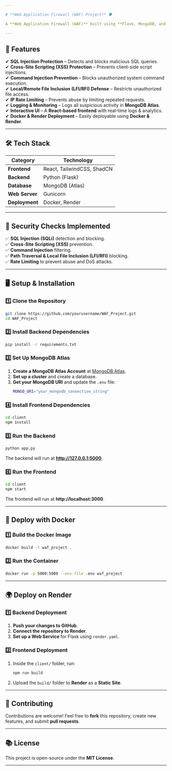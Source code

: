 ```yaml
---

# **Web Application Firewall (WAF) Project** 🛡️  

A **Web Application Firewall (WAF)** built using **Flask, MongoDB, and React**, designed to detect and block common web threats such as **SQL Injection, XSS, Command Injection, and LFI/RFI Attacks**.  

---
```


## **🚀 Features**  

✔ **SQL Injection Protection** – Detects and blocks malicious SQL queries.  
✔ **Cross-Site Scripting (XSS) Protection** – Prevents client-side script injections.  
✔ **Command Injection Prevention** – Blocks unauthorized system command execution.  
✔ **Local/Remote File Inclusion (LFI/RFI) Defense** – Restricts unauthorized file access.  
✔ **IP Rate Limiting** – Prevents abuse by limiting repeated requests.  
✔ **Logging & Monitoring** – Logs all suspicious activity in **MongoDB Atlas**.  
✔ **Interactive UI** – A **React-based frontend** with real-time logs & analytics.  
✔ **Docker & Render Deployment** – Easily deployable using **Docker & Render**.  

---

## **🛠️ Tech Stack**  

| **Category**    | **Technology**         |
|----------------|-----------------------|
| **Frontend**   | React, TailwindCSS, ShadCN |
| **Backend**    | Python (Flask)         |
| **Database**   | MongoDB (Atlas)        |
| **Web Server** | Gunicorn               |
| **Deployment** | Docker, Render         |

---

## **💂 Security Checks Implemented**  

✅ **SQL Injection (SQLi)** detection and blocking.  
✅ **Cross-Site Scripting (XSS)** prevention.  
✅ **Command Injection** filtering.  
✅ **Path Traversal & Local File Inclusion (LFI/RFI)** blocking.  
✅ **Rate Limiting** to prevent abuse and DoS attacks.  

---

## **🖥️ Setup & Installation**  

### **1️⃣ Clone the Repository**  
```sh
git clone https://github.com/yourusername/WAF_Project.git
cd WAF_Project
```

### **2️⃣ Install Backend Dependencies**  
```sh
pip install -r requirements.txt
```

### **3️⃣ Set Up MongoDB Atlas**  
1. **Create a MongoDB Atlas Account** at [MongoDB Atlas](https://www.mongodb.com/atlas).  
2. **Set up a cluster** and create a database.  
3. **Get your MongoDB URI** and update the `.env` file:  
   ```sh
   MONGO_URI="your_mongodb_connection_string"
   ```

### **4️⃣ Install Frontend Dependencies**  
```sh
cd client
npm install
```

### **5️⃣ Run the Backend**  
```sh
python app.py
```
The backend will run at **http://127.0.0.1:5000**.  

### **6️⃣ Run the Frontend**  
```sh
cd client
npm start
```
The frontend will run at **http://localhost:3000**.  

---

## **🐳 Deploy with Docker**  

### **1️⃣ Build the Docker Image**  
```sh
docker build -t waf_project .
```

### **2️⃣ Run the Container**  
```sh
docker run -p 5000:5000 --env-file .env waf_project
```

---

## **🌍 Deploy on Render**  

### **1️⃣ Backend Deployment**  
1. **Push your changes to GitHub**.  
2. **Connect the repository to Render**.  
3. **Set up a Web Service** for Flask using `render.yaml`.  

### **2️⃣ Frontend Deployment**  
1. Inside the `client/` folder, run:  
   ```sh
   npm run build
   ```
2. Upload the `build/` folder to **Render** as a **Static Site**.  

---

## **🐝 Contributing**  
Contributions are welcome! Feel free to **fork** this repository, create new features, and submit **pull requests**.  

---

## **📚 License**  
This project is open-source under the **MIT License**.  

---